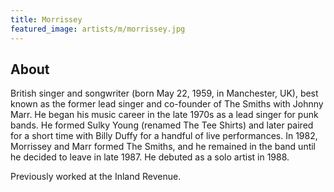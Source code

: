 ```yaml
---
title: Morrissey
featured_image: artists/m/morrissey.jpg
---
```

## About

British singer and songwriter (born May 22, 1959, in Manchester, UK), best known as the former lead singer and co-founder of The Smiths with Johnny Marr. He began his music career in the late 1970s as a lead singer for punk bands. He formed Sulky Young (renamed The Tee Shirts) and later paired for a short time with Billy Duffy for a handful of live performances.  In 1982, Morrissey and Marr formed The Smiths, and he remained in the band until he decided to leave in late 1987.  He debuted as a solo artist in 1988.

Previously worked at the Inland Revenue.

